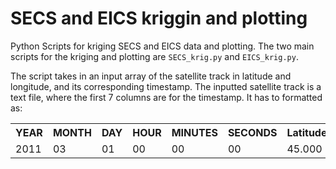 # SECS and EICS kriggin and plotting
Python Scripts for kriging SECS and EICS data and plotting.
The two main scripts for the kriging and plotting are `SECS_krig.py` and `EICS_krig.py`. 

The script takes in an input array of the satellite track in latitude and longitude, and its corresponding timestamp. 
The inputted satellite track is a text file, where the first 7 columns are for the timestamp. It has to formatted as:
<table style="width:100%">
    <tr>
        <th>YEAR</th>
        <th>MONTH</th>
        <th>DAY</th>
        <th>HOUR</th>
        <th>MINUTES</th>
        <th>SECONDS</th>
        <th>Latitude</th>
        <th>Longitude</th>
    </tr>
    <tr>
        <td>2011</td>
        <td>03</td>
        <td>01</td>
        <td>00</td>
        <td>00</td>
        <td>00</td>
        <td>45.000</td>
        <td>298.000</td>
    </tr>
</table>
